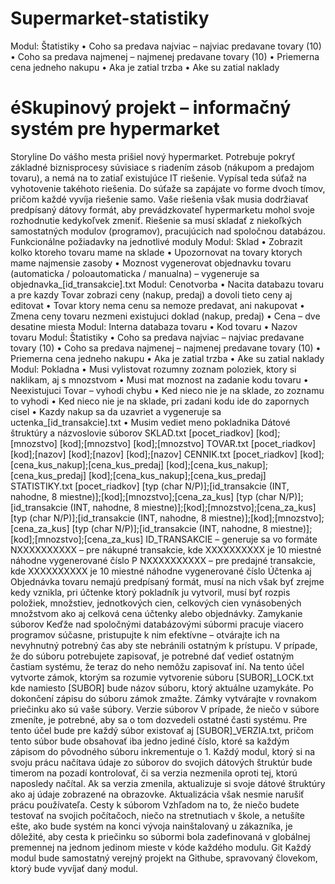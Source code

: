 # Supermarket-statistiky

Modul: Štatistiky
	• Coho sa predava najviac – najviac predavane tovary (10)
	• Coho sa predava najmenej – najmenej predavane tovary (10)
	• Priemerna cena jedneho nakupu
	• Aka je zatial trzba
	• Ake su zatial naklady
  
  
# éSkupinový projekt – informačný systém pre hypermarket
Storyline
Do vášho mesta prišiel nový hypermarket. Potrebuje pokryť základné biznisprocesy súvisiace s riadením zásob (nákupom a predajom tovaru), a nemá na to zatiaľ existujúce IT riešenie. Vypísal teda súťaž na vyhotovenie takéhoto riešenia. Do súťaže sa zapájate vo forme dvoch tímov, pričom každé vyvíja riešenie samo. Vaše riešenia však musia dodržiavať predpísaný dátovy formát, aby prevádzkovateľ hypermarketu mohol svoje rozhodnutie kedykoľvek zmeniť. Riešenie sa musí skladať z niekoľkých samostatných modulov (programov), pracujúcich nad spoločnou databázou.
Funkcionálne požiadavky na jednotlivé moduly
Modul: Sklad
	• Zobrazit kolko ktoreho tovaru mame na sklade
	• Upozornovat na tovary ktorych mame najmensie zasoby
	• Moznost vygenerovat objednavku tovaru (automaticka / poloautomaticka / manualna) – vygeneruje sa objednavka_[id_transakcie].txt
Modul: Cenotvorba
	• Nacita databazu tovaru a pre kazdy Tovar zobrazi ceny (nakup, predaj) a dovoli tieto ceny aj editovat
	• Tovar ktory nema cenu sa nemoze predavat, ani nakupovat
	• Zmena ceny tovaru nezmeni existujuci doklad (nakup, predaj)
	• Cena – dve desatine miesta
Modul: Interna databaza tovaru
	• Kod tovaru
	• Nazov tovaru
Modul: Štatistiky
	• Coho sa predava najviac – najviac predavane tovary (10)
	• Coho sa predava najmenej – najmenej predavane tovary (10)
	• Priemerna cena jedneho nakupu
	• Aka je zatial trzba
	• Ake su zatial naklady
Modul: Pokladna
	• Musi vylistovat rozumny zoznam poloziek, ktory si naklikam, aj s mnozstvom
	• Musi mat moznost na zadanie kodu tovaru
	• Neexistujuci Tovar – vyhodi chybu
	• Ked nieco nie je na sklade, zo zoznamu to vyhodi
	• Ked nieco nie je na sklade, pri zadani kodu ide do zapornych cisel
	• Kazdy nakup sa da uzavriet a vygeneruje sa uctenka_[id_transakcie].txt
	• Musim vediet meno pokladnika
Dátové štruktúry a názvoslovie súborov
SKLAD.txt [pocet_riadkov] [kod];[mnozstvo] [kod];[mnozstvo] [kod];[mnozstvo]
TOVAR.txt [pocet_riadkov] [kod];[nazov] [kod];[nazov] [kod];[nazov]
CENNIK.txt [pocet_riadkov] [kod];[cena_kus_nakup];[cena_kus_predaj] [kod];[cena_kus_nakup];[cena_kus_predaj] [kod];[cena_kus_nakup];[cena_kus_predaj]
STATISTIKY.txt [pocet_riadkov] [typ (char N/P)];[id_transakcie (INT, nahodne, 8 miestne)];[kod];[mnozstvo];[cena_za_kus] [typ (char N/P)];[id_transakcie (INT, nahodne, 8 miestne)];[kod];[mnozstvo];[cena_za_kus] [typ (char N/P)];[id_transakcie (INT, nahodne, 8 miestne)];[kod];[mnozstvo];[cena_za_kus] [typ (char N/P)];[id_transakcie (INT, nahodne, 8 miestne)];[kod];[mnozstvo];[cena_za_kus]
ID_TRANSAKCIE – generuje sa vo formáte
NXXXXXXXXXX – pre nákupné transakcie, kde XXXXXXXXXX je 10 miestné náhodne vygenerované číslo
P NXXXXXXXXXX – pre predajné transakcie, kde XXXXXXXXXX je 10 miestné náhodne vygenerované číslo
Účtenka aj Objednávka tovaru nemajú predpísaný formát, musí na nich však byť zrejme kedy vznikla, pri účtenke ktorý pokladník ju vytvoril, musí byť rozpis položiek, množstiev, jednotkových cien, celkových cien vynásobených množstvom ako aj celková cena účtenky alebo objednávky.
Zamykanie súborov
Keďže nad spoločnými databázovými súbormi pracuje viacero programov súčasne, pristupujte k nim efektívne – otvárajte ich na nevyhnutný potrebný čas aby ste nebránili ostatným k prístupu.
V prípade, že do súboru potrebujete zapisovať, je potrebné dať vedieť ostatným častiam systému, že teraz do neho nemôžu zapisovať iní. Na tento účel vytvorte zámok, ktorým sa rozumie vytvorenie súboru [SUBOR]_LOCK.txt kde namiesto [SUBOR] bude názov súboru, ktorý aktuálne uzamykáte. Po dokončení zápisu do súboru zámok zmažte. Zámky vytvárajte v rovnakom priečinku ako sú vaše súbory.
Verzie súborov
V prípade, že niečo v súbore zmeníte, je potrebné, aby sa o tom dozvedeli ostatné časti systému. Pre tento účel bude pre každý súbor existovať aj [SUBOR]_VERZIA.txt, pričom tento súbor bude obsahovať iba jedno jediné číslo, ktoré sa každým zápisom do pôvodného súboru inkrementuje o 1.
Každý modul, ktorý si na svoju prácu načítava údaje zo súborov do svojich dátových štruktúr bude timerom na pozadí kontrolovať, či sa verzia nezmenila oproti tej, ktorú naposledy načítal. Ak sa verzia zmenila, aktualizuje si svoje dátové štruktúry ako aj údaje zobrazené na obrazovke. Aktualizácia však nesmie narušiť prácu používateľa.
Cesty k súborom
Vzhľadom na to, že niečo budete testovať na svojich počítačoch, niečo na stretnutiach v škole, a netušíte ešte, ako bude systém na konci vývoja nainštalovaný u zákazníka, je dôležité, aby cesta k priečinku so súbormi bola zadefinovaná v globálnej premennej na jednom jedinom mieste v kóde každého modulu.
Git
Každý modul bude samostatný verejný projekt na Githube, spravovaný človekom, ktorý bude vyvíjať daný modul.
